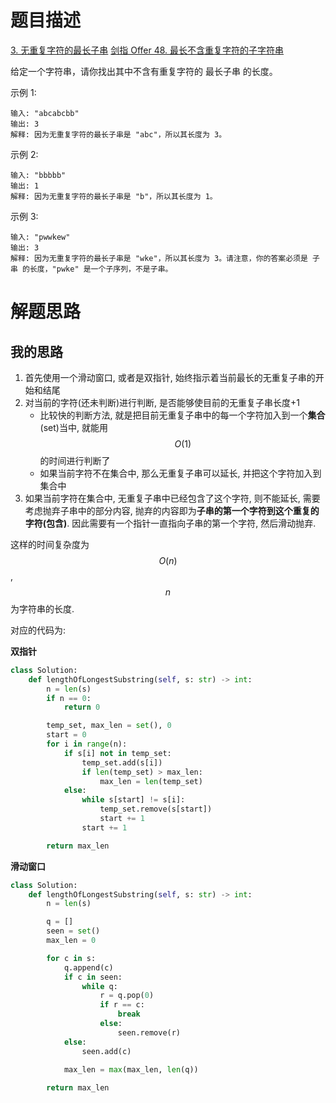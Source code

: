 # 题目描述

[3. 无重复字符的最长子串](https://leetcode-cn.com/problems/longest-substring-without-repeating-characters/)
[剑指 Offer 48. 最长不含重复字符的子字符串](https://leetcode-cn.com/problems/zui-chang-bu-han-zhong-fu-zi-fu-de-zi-zi-fu-chuan-lcof/)

给定一个字符串，请你找出其中不含有重复字符的 最长子串 的长度。

示例 1:

```
输入: "abcabcbb"
输出: 3
解释: 因为无重复字符的最长子串是 "abc"，所以其长度为 3。
```

示例 2:

```
输入: "bbbbb"
输出: 1
解释: 因为无重复字符的最长子串是 "b"，所以其长度为 1。
```

示例 3:

```
输入: "pwwkew"
输出: 3
解释: 因为无重复字符的最长子串是 "wke"，所以其长度为 3。请注意，你的答案必须是 子串 的长度，"pwke" 是一个子序列，不是子串。
```

# 解题思路

## 我的思路

1. 首先使用一个滑动窗口, 或者是双指针, 始终指示着当前最长的无重复子串的开始和结尾
2. 对当前的字符(还未判断)进行判断, 是否能够使目前的无重复子串长度+1
    - 比较快的判断方法, 就是把目前无重复子串中的每一个字符加入到一个**集合**(set)当中, 就能用$$O(1)$$的时间进行判断了
    - 如果当前字符不在集合中, 那么无重复子串可以延长, 并把这个字符加入到集合中
3. 如果当前字符在集合中, 无重复子串中已经包含了这个字符, 则不能延长, 需要考虑抛弃子串中的部分内容, 抛弃的内容即为**子串的第一个字符到这个重复的字符(包含)**. 因此需要有一个指针一直指向子串的第一个字符, 然后滑动抛弃.

这样的时间复杂度为$$O(n)$$, $$n$$为字符串的长度.

对应的代码为:

**双指针**

```python
class Solution:
    def lengthOfLongestSubstring(self, s: str) -> int:
        n = len(s)
        if n == 0:
            return 0

        temp_set, max_len = set(), 0
        start = 0
        for i in range(n):
            if s[i] not in temp_set:
                temp_set.add(s[i])
                if len(temp_set) > max_len:
                    max_len = len(temp_set)
            else:
                while s[start] != s[i]:
                    temp_set.remove(s[start])
                    start += 1
                start += 1

        return max_len
```

**滑动窗口**

```python
class Solution:
    def lengthOfLongestSubstring(self, s: str) -> int:
        n = len(s)

        q = []
        seen = set()
        max_len = 0

        for c in s:
            q.append(c)
            if c in seen:
                while q:
                    r = q.pop(0)
                    if r == c:
                        break
                    else:
                        seen.remove(r)
            else:
                seen.add(c)

            max_len = max(max_len, len(q))
        
        return max_len
```
